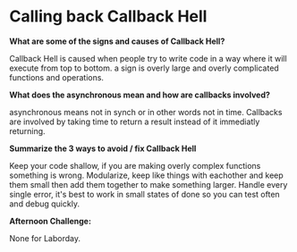 # Calling back Callback Hell

**What are some of the signs and causes of Callback Hell?**

Callback Hell is caused when people try to write code in a way where it will execute from top to bottom. a sign is overly large and overly complicated functions and operations.

**What does the asynchronous mean and how are callbacks involved?**

asynchronous means not in synch or in other words not in time. Callbacks are involved by taking time to return a result instead of it immediatly returning. 

**Summarize the 3 ways to avoid / fix Callback Hell**

Keep your code shallow, if you are making overly complex functions something is wrong. Modularize, keep like things with eachother and keep them small then add them together to make something larger. Handle every single error, it's best to work in small states of done so you can test often and debug quickly. 

**Afternoon Challenge:**

None for Laborday. 